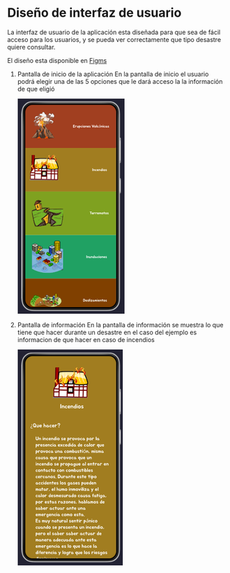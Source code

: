 # Diseño de interfaz de usuario

La interfaz de usuario de la aplicación  esta diseñada para que sea de fácil acceso para 
los usuarios, y se pueda ver correctamente que tipo desastre quiere consultar.

El diseño esta disponible 
en [Figms](https://www.figma.com/proto/C1WVOjjnK6y0pXUu1TuiOB/Untitled?type=design&node-id=5-2&t=G9Tv3XZe3uYRzbzt-0&scaling=scale-down&page-id=0%3A1)

1. Pantalla de inicio de la aplicación
    En la pantalla de inicio el usuario podrá elegir una de las 5 opciones que le dará acceso la la información de que eligió 

    ![Pantalla de inicio](images/inicio.png)


2. Pantalla de información
    En la pantalla de información se muestra lo que tiene que hacer durante un desastre en el caso del ejemplo es informacion de que hacer en caso de incendios

    ![Pantalla de ejemplo](images/ejemplo.png)